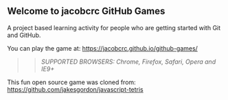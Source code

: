 ## Welcome to jacobcrc GitHub Games

A project based learning activity for people who are getting started with Git and GitHub.

You can play the game at: https://jacobcrc.github.io/github-games/

>> _*SUPPORTED BROWSERS*: Chrome, Firefox, Safari, Opera and IE9+_

This fun open source game was cloned from: https://github.com/jakesgordon/javascript-tetris
